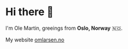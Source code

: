 # Hi there 👋 
I'm Ole Martin, greeings from **Oslo, Norway** 🇳🇴. 

My website [omlarsen.no](https://www.omlarsen.no/)
